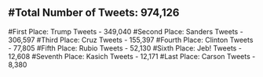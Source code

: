 #Total Number of Tweets: 974,126 
---
#First Place: Trump Tweets - 349,040
#Second Place: Sanders Tweets - 306,597
#Third Place: Cruz Tweets - 155,397
#Fourth Place: Clinton Tweets - 77,805
#Fifth Place: Rubio Tweets - 52,130
#Sixth Place: Jeb! Tweets - 12,608
#Seventh Place: Kasich Tweets - 12,171
#Last Place: Carson Tweets - 8,380
